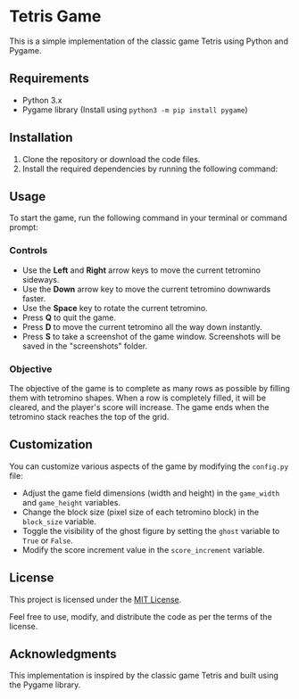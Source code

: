 # Tetris Game

This is a simple implementation of the classic game Tetris using Python and Pygame.

## Requirements

- Python 3.x
- Pygame library (Install using `python3 -m pip install pygame`)

## Installation

1. Clone the repository or download the code files.
2. Install the required dependencies by running the following command:


## Usage

To start the game, run the following command in your terminal or command prompt:



### Controls

- Use the **Left** and **Right** arrow keys to move the current tetromino sideways.
- Use the **Down** arrow key to move the current tetromino downwards faster.
- Use the **Space** key to rotate the current tetromino.
- Press **Q** to quit the game.
- Press **D** to move the current tetromino all the way down instantly.
- Press **S** to take a screenshot of the game window. Screenshots will be saved in the "screenshots" folder.

### Objective

The objective of the game is to complete as many rows as possible by filling them with tetromino shapes. When a row is completely filled, it will be cleared, and the player's score will increase. The game ends when the tetromino stack reaches the top of the grid.

## Customization

You can customize various aspects of the game by modifying the `config.py` file:

- Adjust the game field dimensions (width and height) in the `game_width` and `game_height` variables.
- Change the block size (pixel size of each tetromino block) in the `block_size` variable.
- Toggle the visibility of the ghost figure by setting the `ghost` variable to `True` or `False`.
- Modify the score increment value in the `score_increment` variable.

## License

This project is licensed under the [MIT License](LICENSE).

Feel free to use, modify, and distribute the code as per the terms of the license.

## Acknowledgments

This implementation is inspired by the classic game Tetris and built using the Pygame library.

